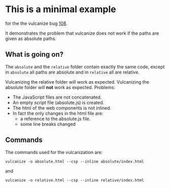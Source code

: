 This is a minimal example
=========================


for the the vulcanize bug [108](github.com/polymer/vulcanize/issues/108).

It demonstrates the problem that vulcanize does not work if the paths are given as absolute paths.


What is going on?
-----------------

The ```absolute``` and the ```relative``` folder contain exactly the same code, except in ```absolute``` all paths are absolute and in ```relative``` all are relative.

Vulcanizing the relative folder will work as expected.
Vulcanizing the absolute folder will **not** work as expected. Problems:

* The JavaScript files are not concatenated.
* An empty script file (absolute.js) is created.
* The html of the web components is not inlined.
* In fact the only changes in the html file are:
	* a reference to the absolute.js file.
	* some line breaks changed


Commands
--------

The commands used for the vulcanization are:

```
vulcanize -o absolute.html --csp --inline absolute/index.html
```
and

```
vulcanize -o relative.html --csp --inline relative/index.html
```
